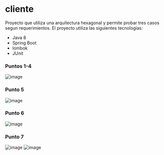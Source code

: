# cliente
Proyecto que utiliza una arquitectura hexagonal y permite probar tres casos segun requerimientos.
El proyecto utiliza las siguientes tecnologías:
* Java 8
* Spring Boot
* lombok
* JUnit
  
### Puntos 1-4
![image](https://github.com/ccrc83/cliente/assets/93568506/0197aca5-015a-4ecb-b61b-e9fbd54e92c9)

### Punto 5
![image](https://github.com/ccrc83/cliente/assets/93568506/c374c8a8-1c52-4bfb-bea2-fc5c9d08cbb6)

### Punto 6
![image](https://github.com/ccrc83/cliente/assets/93568506/67e4eae2-7af9-40c7-86ec-1b99b8365c51)

### Punto 7
![image](https://github.com/ccrc83/cliente/assets/93568506/c9ffad4c-8e81-440f-adc4-e4250dd22d06)
![image](https://github.com/ccrc83/cliente/assets/93568506/55334939-7710-4df3-920f-9fe72b93b6dd)




